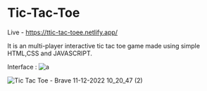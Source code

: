 # Tic-Tac-Toe
Live - https://ttic-tac-toee.netlify.app/

It is an multi-player interactive tic tac toe game made using simple HTML,CSS and JAVASCRIPT.

Interface :
![a](https://user-images.githubusercontent.com/90609297/206887242-a49b0ae5-2df5-4283-ac94-c468ec01a139.png)





![Tic Tac Toe - Brave 11-12-2022 10_20_47 (2)](https://user-images.githubusercontent.com/90609297/206887189-be172353-058a-466d-8ca9-298578f552ff.png)
